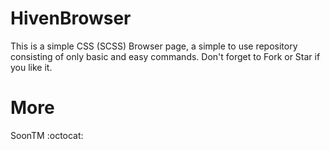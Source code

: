 # HivenBrowser
This is a simple CSS (SCSS) Browser page, a simple to use repository consisting of only basic and easy commands. Don't forget to Fork or Star if you like it.
# More
SoonTM :octocat:
